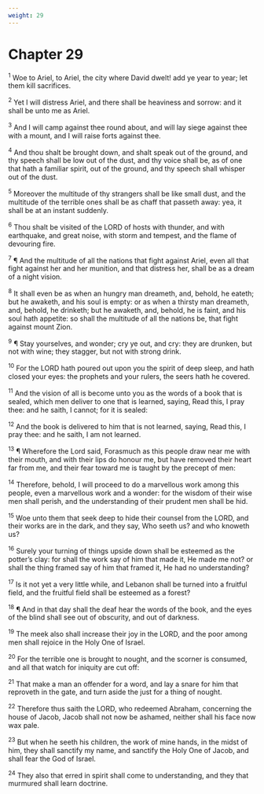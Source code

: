 ```yaml
---
weight: 29
---
```


# Chapter 29

<sup>1</sup> Woe to Ariel, to Ariel, the city where David dwelt! add ye year to year; let them kill sacrifices. 

<sup>2</sup> Yet I will distress Ariel, and there shall be heaviness and sorrow: and it shall be unto me as Ariel. 

<sup>3</sup> And I will camp against thee round about, and will lay siege against thee with a mount, and I will raise forts against thee. 

<sup>4</sup> And thou shalt be brought down, and shalt speak out of the ground, and thy speech shall be low out of the dust, and thy voice shall be, as of one that hath a familiar spirit, out of the ground, and thy speech shall whisper out of the dust. 

<sup>5</sup> Moreover the multitude of thy strangers shall be like small dust, and the multitude of the terrible ones shall be as chaff that passeth away: yea, it shall be at an instant suddenly. 

<sup>6</sup> Thou shalt be visited of the LORD of hosts with thunder, and with earthquake, and great noise, with storm and tempest, and the flame of devouring fire. 

<sup>7</sup> ¶ And the multitude of all the nations that fight against Ariel, even all that fight against her and her munition, and that distress her, shall be as a dream of a night vision. 

<sup>8</sup> It shall even be as when an hungry man dreameth, and, behold, he eateth; but he awaketh, and his soul is empty: or as when a thirsty man dreameth, and, behold, he drinketh; but he awaketh, and, behold, he is faint, and his soul hath appetite: so shall the multitude of all the nations be, that fight against mount Zion. 

<sup>9</sup> ¶ Stay yourselves, and wonder; cry ye out, and cry: they are drunken, but not with wine; they stagger, but not with strong drink. 

<sup>10</sup> For the LORD hath poured out upon you the spirit of deep sleep, and hath closed your eyes: the prophets and your rulers, the seers hath he covered. 

<sup>11</sup> And the vision of all is become unto you as the words of a book that is sealed, which men deliver to one that is learned, saying, Read this, I pray thee: and he saith, I cannot; for it is sealed: 

<sup>12</sup> And the book is delivered to him that is not learned, saying, Read this, I pray thee: and he saith, I am not learned. 

<sup>13</sup> ¶ Wherefore the Lord said, Forasmuch as this people draw near me with their mouth, and with their lips do honour me, but have removed their heart far from me, and their fear toward me is taught by the precept of men: 

<sup>14</sup> Therefore, behold, I will proceed to do a marvellous work among this people, even a marvellous work and a wonder: for the wisdom of their wise men shall perish, and the understanding of their prudent men shall be hid. 

<sup>15</sup> Woe unto them that seek deep to hide their counsel from the LORD, and their works are in the dark, and they say, Who seeth us? and who knoweth us? 

<sup>16</sup> Surely your turning of things upside down shall be esteemed as the potter’s clay: for shall the work say of him that made it, He made me not? or shall the thing framed say of him that framed it, He had no understanding? 

<sup>17</sup> Is it not yet a very little while, and Lebanon shall be turned into a fruitful field, and the fruitful field shall be esteemed as a forest? 

<sup>18</sup> ¶ And in that day shall the deaf hear the words of the book, and the eyes of the blind shall see out of obscurity, and out of darkness. 

<sup>19</sup> The meek also shall increase their joy in the LORD, and the poor among men shall rejoice in the Holy One of Israel. 

<sup>20</sup> For the terrible one is brought to nought, and the scorner is consumed, and all that watch for iniquity are cut off: 

<sup>21</sup> That make a man an offender for a word, and lay a snare for him that reproveth in the gate, and turn aside the just for a thing of nought. 

<sup>22</sup> Therefore thus saith the LORD, who redeemed Abraham, concerning the house of Jacob, Jacob shall not now be ashamed, neither shall his face now wax pale. 

<sup>23</sup> But when he seeth his children, the work of mine hands, in the midst of him, they shall sanctify my name, and sanctify the Holy One of Jacob, and shall fear the God of Israel. 

<sup>24</sup> They also that erred in spirit shall come to understanding, and they that murmured shall learn doctrine. 



